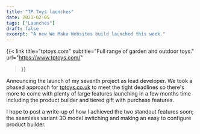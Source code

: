 ```yaml
---
title: "TP Toys launches"
date: 2021-02-05
tags: ["Launches"]
draft: false
excerpt: "A new We Make Websites build launched this week."
---
```


{{<
  link
  title="tptoys.com"
  subtitle="Full range of garden and outdoor toys."
  url="https://www.tptoys.com/"
>}}

Announcing the launch of my seventh project as lead developer. We took a phased approach for [tptoys.co.uk](https://www.tptoys.com/) to meet the tight deadlines so there's more to come with plenty of large features launching in a few months time including the product builder and tiered gift with purchase features.

I hope to post a write-up of how I achieved the two standout features soon; the seamless variant 3D model switching and making an easy to configure product builder.